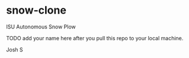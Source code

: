 snow-clone
==========

ISU Autonomous Snow Plow

TODO add your name here after you pull this repo to your local machine.

Josh S